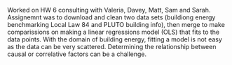 
Worked on HW 6 consulting with Valeria, Davey, Matt, Sam and Sarah.
Assignemnt was to download and clean two data sets (buildiong energy benchmarking Local Law 84 and PLUTO building info), then merge to make comparissions on making a linear regressions model
(OLS) that fits to the data points. With the domain of building energy, fitting a model is not easy as the data can be very scattered. Determining the relationship between causal or correlative factors can be a challenge.
